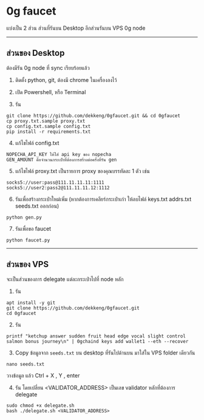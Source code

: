 # 0g faucet

แบ่งเป็น 2 ส่วน ส่วนที่รันบน Desktop อีกส่วนรันบน VPS 0g node

-------------------
ส่วนของ Desktop
-------------------

ต้องมีรัน 0g node ที่ sync เรียบร้อยแล้ว

1. ติดตั้ง python, git, ต้องมี chrome ในเครื่องลงไว้

2. เปิด Powershell, หรือ Terminal

3. รัน
```
git clone https://github.com/dekkeng/0gfaucet.git && cd 0gfaucet
cp proxy.txt.sample proxy.txt
cp config.txt.sample config.txt
pip install -r requirements.txt
```

4. แก้ไขไฟล์ config.txt
```
NOPECHA_API_KEY ให้ใส่ api key ของ nopecha
GEN_AMOUNT คือจำนวนกระเป๋าที่ต้องการสร้างต่อครั้งที่รัน gen
```

5. แก้ไขไฟล์ proxy.txt เป็นรายการ proxy ของคุณบรรทัดละ 1 ตัว เช่น
```
socks5://user:pass@111.11.11.11:1111
socks5://user2:pass2@111.11.11.12:1112
```

6. รันเพื่อสร้างกระเป๋าใหม่เพิ่ม (หากต้องการเคลียร์กระเป๋าเก่า ให้ลบไฟล์ keys.txt addrs.txt seeds.txt ออกก่อน)
```
python gen.py
```

7. รันเพื่อขอ faucet
```
python faucet.py
```

-------------------
ส่วนของ VPS
-------------------

จะเป็นส่วนของการ delegate แต่ละกระเป๋าไปที่ node หลัก

1. รัน
```
apt install -y git
git clone https://github.com/dekkeng/0gfaucet.git
cd 0gfaucet
```

2. รัน
```
printf "ketchup answer sudden fruit head edge vocal slight control salmon bonus journey\n" | 0gchaind keys add wallet1 --eth --recover
```

3. Copy ข้อมูลจาก `seeds.txt` บน desktop ที่รันไปด้านบน มาใส่ใน VPS folder เดียวกัน
```
nano seeds.txt
```
วางข้อมูล
แล้ว Ctrl + X , Y , enter

4. รัน โดยเปลี่ยน <VALIDATOR_ADDRESS> เป็นเลข validator หลักที่ต้องการ delegate
```
sudo chmod +x delegate.sh
bash ./delegate.sh <VALIDATOR_ADDRESS>
```